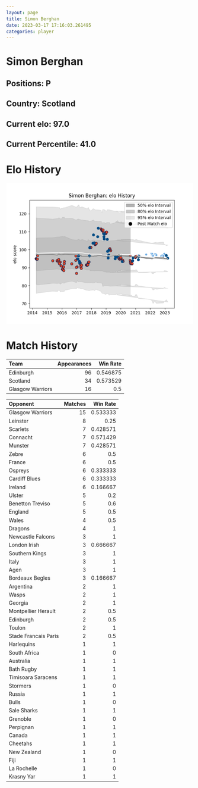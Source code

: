 ```yaml
---  
layout: page  
title: Simon Berghan  
date: 2023-03-17 17:16:03.261495  
categories: player  
---
```

# Simon Berghan

## Positions: P

## Country: Scotland

## Current elo: 97.0

## Current Percentile: 41.0

# Elo History


![elo history](history_SimonBerghan.png)
# Match History


| Team             |   Appearances |   Win Rate |
|:-----------------|--------------:|-----------:|
| Edinburgh        |            96 |   0.546875 |
| Scotland         |            34 |   0.573529 |
| Glasgow Warriors |            16 |   0.5      |

| Opponent             |   Matches |   Win Rate |
|:---------------------|----------:|-----------:|
| Glasgow Warriors     |        15 |   0.533333 |
| Leinster             |         8 |   0.25     |
| Scarlets             |         7 |   0.428571 |
| Connacht             |         7 |   0.571429 |
| Munster              |         7 |   0.428571 |
| Zebre                |         6 |   0.5      |
| France               |         6 |   0.5      |
| Ospreys              |         6 |   0.333333 |
| Cardiff Blues        |         6 |   0.333333 |
| Ireland              |         6 |   0.166667 |
| Ulster               |         5 |   0.2      |
| Benetton Treviso     |         5 |   0.6      |
| England              |         5 |   0.5      |
| Wales                |         4 |   0.5      |
| Dragons              |         4 |   1        |
| Newcastle Falcons    |         3 |   1        |
| London Irish         |         3 |   0.666667 |
| Southern Kings       |         3 |   1        |
| Italy                |         3 |   1        |
| Agen                 |         3 |   1        |
| Bordeaux Begles      |         3 |   0.166667 |
| Argentina            |         2 |   1        |
| Wasps                |         2 |   1        |
| Georgia              |         2 |   1        |
| Montpellier Herault  |         2 |   0.5      |
| Edinburgh            |         2 |   0.5      |
| Toulon               |         2 |   1        |
| Stade Francais Paris |         2 |   0.5      |
| Harlequins           |         1 |   1        |
| South Africa         |         1 |   0        |
| Australia            |         1 |   1        |
| Bath Rugby           |         1 |   1        |
| Timisoara Saracens   |         1 |   1        |
| Stormers             |         1 |   0        |
| Russia               |         1 |   1        |
| Bulls                |         1 |   0        |
| Sale Sharks          |         1 |   1        |
| Grenoble             |         1 |   0        |
| Perpignan            |         1 |   1        |
| Canada               |         1 |   1        |
| Cheetahs             |         1 |   1        |
| New Zealand          |         1 |   0        |
| Fiji                 |         1 |   1        |
| La Rochelle          |         1 |   0        |
| Krasny Yar           |         1 |   1        |